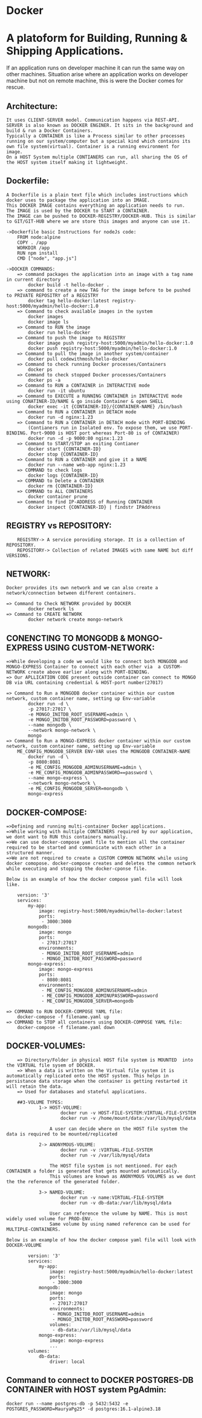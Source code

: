 # Docker

# A platoform for Building, Running & Shipping Applications. 
  If an application runs on developer machine it can run the same way on other machines.
  Situation arise where an application works on developer machine but not on remote machine, this is were the Docker comes for rescue.

## Architecture:
	It uses CLIENT-SERVER model. Communication happens via REST-API.
	SERVER is also known as DOCKER ENGINER. It sits in the background and build & run a Docker Containers.
	Typically a CONTAINER is like a Process similar to other processes running on our system/computer but a special kind which contains its own file system(virtual). Container is a running environment for image.
	On a HOST System multiple CONTIANERS can run, all sharing the OS of the HOST system itself making it lightweight. 
	
## Dockerfile:
	A Dockerfile is a plain text file which includes instructions which docker uses to package the application into an IMAGE.
	This DOCKER IMAGE contains everything an application needs to run.
	The IMAGE is used by the DOCKER to START a CONTAINER.
	The IMAGE can be pushed to DOCKER-REGISTRY/DOCKER-HUB. This is similar to GIT/GIT-HUB where we are store this images and anyone can use it.
	
	->Dockerfile basic Instructions for nodeJs code:
		FROM node:alpine
		COPY . /app
		WORKDIR /app
		RUN npm install
		CMD ["node", "app.js"]
		
	->DOCKER COMMANDS:
		=> command packages the application into an image with a tag name in current directory
			docker build -t hello-docker .
		=> command to create a new TAG for the image before to be pushed to PRIVATE REPOSITRY of a REGISTRY
			docker tag hello-docker:latest registry-host:5000/myadmin/hello-docker:1.0
		=> Command to check available images in the system
			docker images 
			docker image ls
		=> Command to RUN the image
			docker run hello-docker
		=> Command to push the image to REGISTRY
			docker image push registry-host:5000/myadmin/hello-docker:1.0
			docker push registry-host:5000/myadmin/hello-docker:1.0
		=> Command to pull the image in another system/container
			docker pull codewithmosh/hello-docker
		=> Command to check running Docker processes/Containers
			docker ps
		=> Command to check stopped Docker processes/Containers
			docker ps -a
		=> Command to RUN a CONTAINER in INTERACTIVE mode
			docker run -it ubuntu
		=> Command to EXECUTE a RUNNING CONTAINER in INTERACTIVE mode using CONATINER-ID/NAME & go inside Container & open SHELL
			docker exec -it {CONTAINER-ID}/{CONTAINER-NAME} /bin/bash
		=> Command to RUN a CONTAINER in DETACH mode
			docker run -d nginx:1.23
		=> Command to RUN a CONTAINER in DETACH mode with PORT-BINDING
			(Contianers run in Isolated env. To expose them, we use PORT-BINDING. Port-9000 is HOST port whereas Port-80 is of CONTAINER)
			docker run -d -p 9000:80 nginx:1.23
		=> Command to START/STOP an exiting Contianer
			docker start {CONTAINER-ID}
			docker stop {CONTAINER-ID}
		=> Command to RUN a CONTAINER and give it a NAME
			docker run --name web-app nginx:1.23
		=> COMMAND to check logs
			docker logs {CONTAINER-ID}
		=> COMMAND to Delete a CONTAINER
			docker rm {CONTAINER-ID}
		=> COMMAND to ALL CONTAINERS
			docker container prune
		=> Command to find IP-ADDRESS of Running CONTAINER
			docker inspect {CONTAINER-ID} | findstr IPAddress
	
## REGISTRY vs REPOSITORY:
		REGISTRY-> A service poroviding storage. It is a collection of REPOSITORY.
		REPOSITORY-> Collection of related IMAGES with same NAME but diff VERSIONS.

## NETWORK:
	Docker provides its own network and we can also create a network/connection between different containers.
	
	=> Command to Check NETWORK provided by DOCKER
			docker network ls
	=> Command to CREATE NETWORK
			docker network create mongo-network
			
## CONENCTING TO MONGODB & MONGO-EXPRESS USING CUSTOM-NETWORK:
	=>While developing a code we would like to connect both MONGODB and MONGO-EXPRESS Container to connect with each other via 	a CUSTOM-NETWORK create above earlier along with PORT-BINDING.
	=> Our APLLICATION CODE present outside container can connect to MONGO DB via URL containing credential & HOST-port number(27017)
	
	=> Command to Run a MONGODB docker container within our custom network, custom container name, setting up Env-variable 
			docker run -d \
			-p 27017:27017 \
			-e MONGO_INITDB_ROOT_USERNAME=admin \
			-e MONGO_INITDB_ROOT_PASSWORD=password \
			--name mongodb \
			--network mongo-network \
			mongo
	=> Command to Run a MONGO-EXPRESS docker container within our custom network, custom container name, setting up Env-variable
		ME_CONFIG_MONGODB_SERVER ENV-VAR uses the MONGODB CONTAINER-NAME
			docker run -d \
			-p 8080:8081
			-e ME_CONFIG_MONGODB_ADMINUSERNAME=admin \
			-e ME_CONFIG_MONGODB_ADMINPASSWORD==password \
			--name mongo-express \
			--network mongo-network \
			-e ME_CONFIG_MONGODB_SERVER=mongodb \
			mongo-express

## DOCKER-COMPOSE:
	=>Defining and running multi-container Docker applications.
	=>While working with multiple CONTAINERS required by our application, we dont want to RUN this containers manually.
	=>We can use docker-compose yaml file to mention all the container required to be started and communicate with each other in a   	structured manner.
	=>We are not required to create a CUSTOM COMMON NETWORK while using docker comopose. docker-compose creates and deletes the common network while executing and stopping the docker-cponse file.
	
	Below is an example of how the docker compose yaml file will look like.
		
		version: '3'
		services:
			my-app:
				image: registry-host:5000/myadmin/hello-docker:latest
				ports:
				 - 3000:3000
			mongodb:
				image: mongo
				ports:
				 - 27017:27017
				environments:
				 - MONGO_INITDB_ROOT_USERNAME=admin
				 - MONGO_INITDB_ROOT_PASSWORD=password
			mongo-express:
				image: mongo-express
				ports:
				 - 8080:8081
				environments:
				 - ME_CONFIG_MONGODB_ADMINUSERNAME=admin
				 - ME_CONFIG_MONGODB_ADMINUPASSWORD=password
				 - ME_CONFIG_MONGODB_SERVER=mongodb
	
	=> COMMAND to RUN DOCKER-COMPOSE YAML file:
		docker-compose -f filename.yaml up
	=> COMMAND to STOP all containers using DOCKER-COMPOSE YAML file:
		docker-compose -f filename.yaml down

## DOCKER-VOLUMES:
		=> Directory/Folder in physical HOST file system is MOUNTED  into the VIRTUAL file sysem of DOCKER.
		=> When a data is written on the Virtual file system it is automatically replicated onto the HOST system. This helps in persistance data storage when the container is getting restarted it will retain the data.
		=> Used for databases and stateful applications.
	
		##3-VOLUME TYPES:
				1-> HOST-VOLUME:
				        docker run -v HOST-FILE-SYSTEM:VIRTUAL-FILE-SYSTEM
						docker run -v /home/mount/data:/var/lib/mysql/data
						
					A user can decide where on the HOST file system the data is required to be mounted/replicated
				
				2-> ANONYMOUS-VOLUME:
						docker run -v :VIRTUAL-FILE-SYSTEM
						docker run -v /var/lib/mysql/data
						
					The HOST file system is not mentioned. For each CONTAINER a folder is generated that gets mounted automatically.
					This volumes are known as ANONYMOUS VOLUMES as we dont the the reference of the generated folder.
				
				3-> NAMED-VOLUME:
						docker run -v name:VIRTUAL-FILE-SYSTEM
						docker run -v db-data:/var/lib/mysql/data
						
					User can reference the volume by NAME. This is most widely used volume for PROD-ENV.
					Same volume by using named reference can be used for MULTIPLE-CONTAINERS.
				
	Below is an example of how the docker compose yaml file will look with DOCKER-VOLUME
		
			version: '3'
			services:
				my-app:
					image: registry-host:5000/myadmin/hello-docker:latest
					ports:
					 - 3000:3000
				mongodb:
					image: mongo
					ports:
					 - 27017:27017
					environments:
					 - MONGO_INITDB_ROOT_USERNAME=admin
					 - MONGO_INITDB_ROOT_PASSWORD=password
					volumes:
					 - db-data:/var/lib/mysql/data
				mongo-express:
					image: mongo-express
					...
			volumes:
				db-data:
					driver: local
					
## Command to connect to DOCKER POSTGRES-DB CONTAINER with HOST system PgAdmin:
	docker run --name postgres-db -p 5432:5432 -e POSTGRES_PASSWORD=MauryaPg25* -d postgres:16.1-alpine3.18
